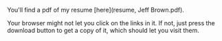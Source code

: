 You'll find a pdf of my resume [here](resume, Jeff Brown.pdf).

Your browser might not let you click on the links in it. If not, just press the download button to get a copy of it, which should let you visit them.